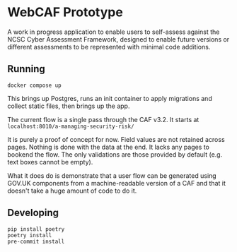 # WebCAF Prototype

A work in progress application to enable users to self-assess against the NCSC Cyber Assessment Framework, designed to enable future versions or different assessments to be represented with minimal code additions.

## Running

```
docker compose up
```

This brings up Postgres, runs an init container to apply migrations and collect static files, then brings up the app.

The current flow is a single pass through the CAF v3.2. It starts at `localhost:8010/a-managing-security-risk/`

It is purely a proof of concept for now. Field values are not retained across pages. Nothing is done with the data at the end. It lacks any pages to bookend the flow. The only validations are those provided by default (e.g. text boxes cannot be empty).

What it does do is demonstrate that a user flow can be generated using GOV.UK components from a machine-readable version of a CAF and that it doesn't take a huge amount of code to do it.

## Developing

```
pip install poetry
poetry install
pre-commit install
```
